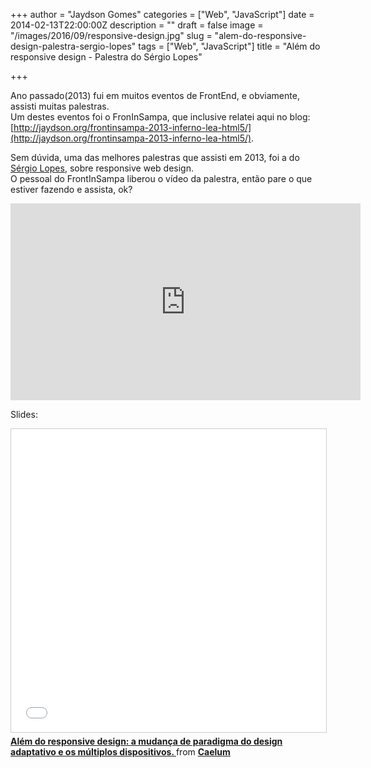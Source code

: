 +++
author = "Jaydson Gomes"
categories = ["Web", "JavaScript"]
date = 2014-02-13T22:00:00Z
description = ""
draft = false
image = "/images/2016/09/responsive-design.jpg"
slug = "alem-do-responsive-design-palestra-sergio-lopes"
tags = ["Web", "JavaScript"]
title = "Além do responsive design - Palestra do Sérgio Lopes"

+++

Ano passado(2013) fui em muitos eventos de FrontEnd, e obviamente, assisti muitas palestras.  
Um destes eventos foi o FronInSampa, que inclusive relatei aqui no blog: [http://jaydson.org/frontinsampa-2013-inferno-lea-html5/](http://jaydson.org/frontinsampa-2013-inferno-lea-html5/).  

Sem dúvida, uma das melhores palestras que assisti em 2013, foi a do [Sérgio Lopes](https://twitter.com/sergio_caelum), sobre responsive web design.  
O pessoal do FrontInSampa liberou o vídeo da palestra, então pare o que estiver fazendo e assista, ok?  

<iframe width="560" height="315" src="https://www.youtube.com/embed/bJdFqCnxmVY" frameborder="0" allowfullscreen></iframe>

Slides:  
<iframe src="//www.slideshare.net/slideshow/embed_code/key/5UGsruGXAeMcty" width="595" height="485" frameborder="0" marginwidth="0" marginheight="0" scrolling="no" style="border:1px solid #CCC; border-width:1px; margin-bottom:5px; max-width: 100%;" allowfullscreen> </iframe> <div style="margin-bottom:5px"> <strong> <a href="//www.slideshare.net/caelumdev/alm-do-responsive-design-a-mudana-de-paradigma-do-design-adaptativo-e-os-mltiplos-dispositivos" title="Além do responsive design: a mudança de paradigma do design adaptativo e os múltiplos dispositivos. " target="_blank">Além do responsive design: a mudança de paradigma do design adaptativo e os múltiplos dispositivos. </a> </strong> from <strong><a target="_blank" href="//www.slideshare.net/caelumdev">Caelum</a></strong> </div>